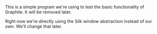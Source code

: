 This is a simple program we're using to test the basic functionality of Graphite.  It will be removed later.

Right now we're directly using the Silk window abstraction instead of our own.  We'll change that later.
